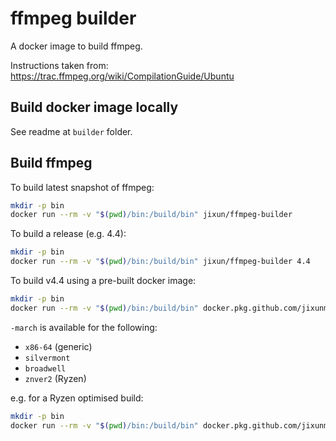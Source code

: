 ffmpeg builder
==============

A docker image to build ffmpeg.

Instructions taken from: https://trac.ffmpeg.org/wiki/CompilationGuide/Ubuntu

## Build docker image locally

See readme at `builder` folder.

## Build ffmpeg

To build latest snapshot of ffmpeg:

```sh
mkdir -p bin
docker run --rm -v "$(pwd)/bin:/build/bin" jixun/ffmpeg-builder
```

To build a release (e.g. 4.4):

```sh
mkdir -p bin
docker run --rm -v "$(pwd)/bin:/build/bin" jixun/ffmpeg-builder 4.4
```

To build v4.4 using a pre-built docker image:

```sh
mkdir -p bin
docker run --rm -v "$(pwd)/bin:/build/bin" docker.pkg.github.com/jixunmoe/ffmpeg-builder/builder:gcc-10-x86-64 4.4
```

`-march` is available for the following:

* `x86-64` (generic)
* `silvermont`
* `broadwell`
* `znver2` (Ryzen)

e.g. for a Ryzen optimised build:

```sh
mkdir -p bin
docker run --rm -v "$(pwd)/bin:/build/bin" docker.pkg.github.com/jixunmoe/ffmpeg-builder/builder:gcc-10-znver2 4.4
```
